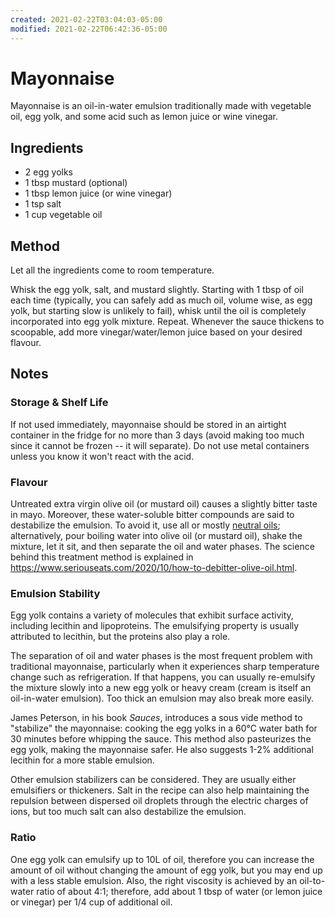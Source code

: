 ```yaml
---
created: 2021-02-22T03:04:03-05:00
modified: 2021-02-22T06:42:36-05:00
---
```


# Mayonnaise

Mayonnaise is an oil-in-water emulsion traditionally made with vegetable oil, egg yolk, and some acid such as lemon juice or wine vinegar.

## Ingredients

* 2 egg yolks
* 1 tbsp mustard (optional)
* 1 tbsp lemon juice (or wine vinegar)
* 1 tsp salt
* 1 cup vegetable oil

## Method

Let all the ingredients come to room temperature.

Whisk the egg yolk, salt, and mustard slightly. Starting with 1 tbsp of oil each time (typically, you can safely add as much oil, volume wise, as egg yolk, but starting slow is unlikely to fail), whisk until the oil is completely incorporated into egg yolk mixture. Repeat. Whenever the sauce thickens to scoopable, add more vinegar/water/lemon juice based on your desired flavour.

## Notes

### Storage & Shelf Life

If not used immediately, mayonnaise should be stored in an airtight container in the fridge for no more than 3 days (avoid making too much since it cannot be frozen -- it will separate). Do not use metal containers unless you know it won't react with the acid.

### Flavour

Untreated extra virgin olive oil (or mustard oil) causes a slightly bitter taste in mayo. Moreover, these water-soluble bitter compounds are said to destabilize the emulsion. To avoid it, use all or mostly [neutral oils](neutral-oil); alternatively, pour boiling water into olive oil (or mustard oil), shake the mixture, let it sit, and then separate the oil and water phases. The science behind this treatment method is explained in <https://www.seriouseats.com/2020/10/how-to-debitter-olive-oil.html>.

### Emulsion Stability

Egg yolk contains a variety of molecules that exhibit surface activity, including lecithin and lipoproteins. The emulsifying property is usually attributed to lecithin, but the proteins also play a role.

The separation of oil and water phases is the most frequent problem with traditional mayonnaise, particularly when it experiences sharp temperature change such as refrigeration. If that happens, you can usually re-emulsify the mixture slowly into a new egg yolk or heavy cream (cream is itself an oil-in-water emulsion). Too thick an emulsion may also break more easily.

James Peterson, in his book *Sauces*, introduces a sous vide method to "stabilize" the mayonnaise: cooking the egg yolks in a 60&deg;C water bath for 30 minutes before whipping the sauce. This method also pasteurizes the egg yolk, making the mayonnaise safer. He also suggests 1-2% additional lecithin for a more stable emulsion.

Other emulsion stabilizers can be considered. They are usually either emulsifiers or thickeners. Salt in the recipe can also help maintaining the repulsion between dispersed oil droplets through the electric charges of ions, but too much salt can also destabilize the emulsion.


### Ratio

One egg yolk can emulsify up to 10L of oil, therefore you can increase the amount of oil without changing the amount of egg yolk, but you may end up with a less stable emulsion. Also, the right viscosity is achieved by an oil-to-water ratio of about 4:1; therefore, add about 1 tbsp of water (or lemon juice or vinegar) per 1/4 cup of additional oil.